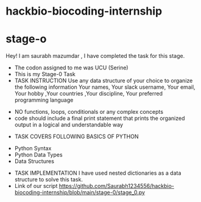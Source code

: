 # hackbio-biocoding-internship
# stage-o
Hey! I am saurabh mazumdar , I have completed the task for this stage.
- The codon assigned to me was UCU (Serine)
- This is my Stage-0 Task
- TASK INSTRUCTION
 Use any data structure of your choice to organize the following information
 Your names, Your slack username, Your email, Your hobby ,Your countries ,Your discipline, Your preferred programming language
 * NO functions, loops, conditionals or any complex concepts
 * code should include a final print statement that prints the organized output in a logical and understandable way
- TASK COVERS FOLLOWING BASICS OF PYTHON
 * Python Syntax
 * Python Data Types
 * Data Structures
- TASK IMPLEMENTATION
  I have used nested dictionaries as a data structure to solve this task.
- Link of our script 
  https://github.com/Saurabh1234556/hackbio-biocoding-internship/blob/main/stage-0/stage_0.py





